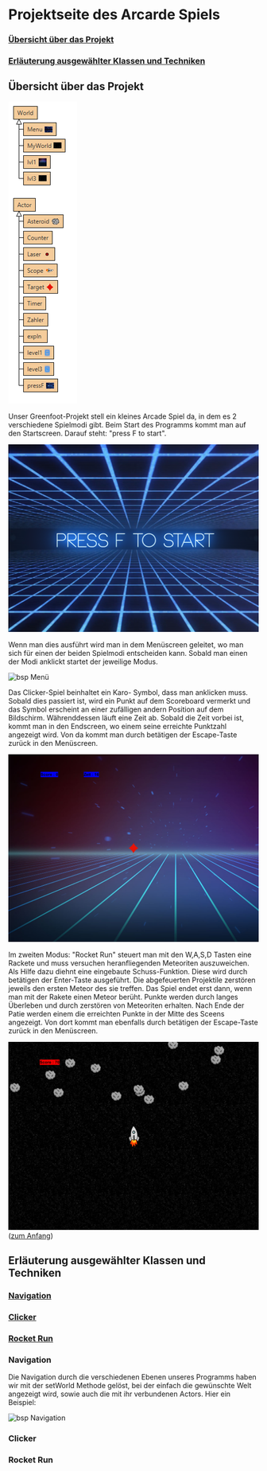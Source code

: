 # Projektseite des Arcarde Spiels<a name="0"></a>

### [Übersicht über das Projekt](#1)
### [Erläuterung ausgewählter Klassen und Techniken](#2)



## Übersicht über das Projekt<a name="1"></a> 

![bsp Classes](Screenshots/Classes.PNG)

Unser Greenfoot-Projekt stell ein kleines Arcade Spiel da, in dem es 2 verschiedene Spielmodi gibt.
Beim Start des Programms kommt man auf den Startscreen. Darauf steht: "press F to start". 

![bsp Press F to start](Screenshots/StartScreen.PNG)

Wenn man dies ausführt wird man in dem Menüscreen geleitet, wo man sich für einen der beiden Spielmodi entscheiden kann. Sobald man einen der Modi anklickt startet der jeweilige Modus. 

![bsp Menü](Screenshots/Menü.PNG)

Das Clicker-Spiel beinhaltet ein Karo- Symbol, dass man anklicken muss. Sobald dies passiert ist, wird ein Punkt auf dem Scoreboard vermerkt und das Symbol  erscheint an einer zufälligen andern Position auf dem Bildschirm. Währenddessen läuft eine Zeit ab. Sobald die Zeit vorbei ist, kommt man in den Endscreen, wo einem seine erreichte Punktzahl angezeigt wird. Von da kommt man durch betätigen der Escape-Taste zurück in den Menüscreen. 

![bsp Clicker](Screenshots/Clicker.PNG)

Im zweiten Modus: "Rocket Run" steuert man mit den W,A,S,D Tasten eine Rackete und muss versuchen heranfliegenden Meteoriten auszuweichen. Als Hilfe dazu diehnt eine eingebaute Schuss-Funktion. Diese wird durch betätigen der Enter-Taste ausgeführt. Die abgefeuerten Projektile zerstören jeweils den ersten Meteor des sie treffen. Das Spiel endet erst dann, wenn man mit der Rakete einen Meteor berüht. Punkte werden durch langes Überleben und durch zerstören von Meteoriten erhalten. Nach Ende der Patie werden einem die erreichten Punkte in der Mitte des Sceens angezeigt. Von dort kommt man ebenfalls durch betätigen der Escape-Taste zurück in den Menüscreen.

![bsp Rocket Run](Screenshots/Rocketrun.PNG)
([zum Anfang](#0))

## Erläuterung ausgewählter Klassen und Techniken<a name="2"></a>  
### [Navigation](#3)
### [Clicker](#4)
### [Rocket Run](#5)


### Navigation<a name="3"></a>
Die Navigation durch die verschiedenen Ebenen unseres Programms haben wir mit der setWorld Methode gelöst, bei der einfach die gewünschte Welt angezeigt wird, sowie auch die mit ihr verbundenen Actors. Hier ein Beispiel:

![bsp Navigation](lvl1Code.PNG)

### Clicker<a name="4"></a>

### Rocket Run<a name="5"></a>

